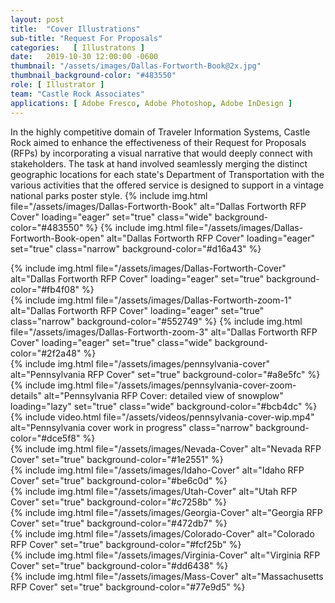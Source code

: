 ```yaml
---
layout: post
title:  "Cover Illustrations"
sub-title: "Request For Proposals"
categories:   [ Illustratons ]
date:   2019-10-30 12:00:00 -0600
thumbnail: "/assets/images/Dallas-Fortworth-Book@2x.jpg"
thumbnail_background-color: "#483550"
role: [ Illustrator ]
team: "Castle Rock Associates"
applications: [ Adobe Fresco, Adobe Photoshop, Adobe InDesign ]
---
```

In the highly competitive domain of Traveler Information Systems, Castle Rock aimed to enhance the effectiveness of their Request for Proposals (RFPs) by incorporating a visual narrative that would deeply connect with stakeholders. The task at hand involved seamlessly merging the distinct geographic locations for each state's Department of Transportation with the various activities that the offered service is designed to support in a vintage national parks poster style.
{% include img.html 
    file="/assets/images/Dallas-Fortworth-Book"
    alt="Dallas Fortworth RFP Cover"
    loading="eager"
    set="true"
    class="wide"
    background-color="#483550"
%}
{% include img.html 
    file="/assets/images/Dallas-Fortworth-Book-open"
    alt="Dallas Fortworth RFP Cover"
    loading="eager"
    set="true"
    class="narrow"
    background-color="#d16a43"
%}
<div class="gallery_centered shadow">
    {% include img.html 
        file="/assets/images/Dallas-Fortworth-Cover"
        alt="Dallas Fortworth RFP Cover"
        loading="eager"
        set="true"
        background-color="#fb4f08"
    %}
</div>
{% include img.html 
    file="/assets/images/Dallas-Fortworth-zoom-1"
    alt="Dallas Fortworth RFP Cover"
    loading="eager"
    set="true"
    class="narrow"
    background-color="#552749"
%}
{% include img.html 
    file="/assets/images/Dallas-Fortworth-zoom-3"
    alt="Dallas Fortworth RFP Cover"
    loading="eager"
    set="true"
    class="wide"
    background-color="#2f2a48"
%}
<div class="gallery_centered shadow">
    {% include img.html 
        file="/assets/images/pennsylvania-cover"
        alt="Pennsylvania RFP Cover" 
        set="true"
        background-color="#a8e5fc"
    %}
</div>
{% include img.html 
    file="/assets/images/pennsylvania-cover-zoom-details"
    alt="Pennsylvania RFP Cover: detailed view of snowplow"
    loading="lazy"
    set="true"
    class="wide"
    background-color="#bcb4dc"
%}
{% include video.html 
    file="/assets/videos/pennsylvania-cover-wip.mp4"
    alt="Pennsylvania cover work in progress"
    class="narrow"
    background-color="#dce5f8"
%}
<div class="gallery_centered shadow">
    {% include img.html 
        file="/assets/images/Nevada-Cover"
        alt="Nevada RFP Cover" 
        set="true"
        background-color="#1e2551"
    %}
</div>
<div class="gallery_centered half shadow">
    {% include img.html 
        file="/assets/images/Idaho-Cover"
        alt="Idaho RFP Cover"
        set="true"
        background-color="#be6c0d"
    %}
</div>
<div class="gallery_centered half shadow">
    {% include img.html
        file="/assets/images/Utah-Cover"
        alt="Utah RFP Cover"
        set="true"
        background-color="#c7258b"
    %}
</div>
<div class="gallery_centered half shadow">
    {% include img.html
        file="/assets/images/Georgia-Cover"
        alt="Georgia RFP Cover"
        set="true"
        background-color="#472db7"
    %}
</div>
<div class="gallery_centered half shadow">
    {% include img.html 
        file="/assets/images/Colorado-Cover"
        alt="Colorado RFP Cover"
        set="true"
        background-color="#fcf25b"
    %}
</div>
<div class="gallery_centered half shadow">
    {% include img.html
        file="/assets/images/Virginia-Cover"
        alt="Virginia RFP Cover"
        set="true"
        background-color="#dd6438"
    %}
</div>
<div class="gallery_centered half shadow">
    {% include img.html
        file="/assets/images/Mass-Cover"
        alt="Massachusetts RFP Cover"
        set="true"
        background-color="#77e9d5"
    %}
</div>
